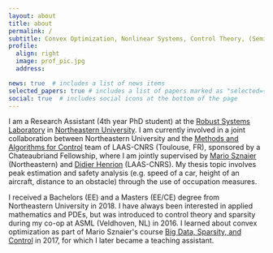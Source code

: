 ```yaml
---
layout: about
title: about
permalink: /
subtitle: Convex Optimization, Nonlinear Systems, Control Theory, (Semi) Algebraic Geometry 
profile:
  align: right
  image: prof_pic.jpg
  address:

news: true  # includes a list of news items
selected_papers: true # includes a list of papers marked as "selected={true}"
social: true  # includes social icons at the bottom of the page
---
```


I am a Research Assistant (4th year PhD student) at the <a href="http://robustsystems.coe.neu.edu/">Robust Systems Laboratory</a> in <a href="https://ece.northeastern.edu/">Northeastern University</a>. I am currently involved in a joint collaboration between Northeastern University and the <a href="https://www.laas.fr/public/en/mac">Methods and Algorithms for Control</a> team of LAAS-CNRS (Toulouse, FR), sponsored by a Chateaubriand Fellowship, where I am jointly supervised by  <a href="http://robustsystems.coe.neu.edu/">Mario Sznaier</a> (Northeastern) and <a href="https://homepages.laas.fr/henrion/">Didier Henrion</a> (LAAS-CNRS). My thesis topic involves peak estimation and safety analysis (e.g. speed of a car, height of an aircraft, distance to an obstacle) 
through the use of occupation measures.

I received a Bachelors (EE) and a Masters (EE/CE) degree from Northeastern University in 2018. I have always been interested in applied mathematics and PDEs, but was introduced to control theory and sparsity during my co-op at ASML (Veldhoven, NL) in 2016. I learned about convex optimization as part of Mario Sznaier's course <a href="/assets/pdf/syll_sparsity_2021.pdf">Big Data, Sparsity, and Control</a> in 2017, for which I later became a teaching assistant.

<!--Write your biography here. Tell the world about yourself. Link to your favorite [subreddit](http://reddit.com). You can put a picture in, too. The code is already in, just name your picture `prof_pic.jpg` and put it in the `img/` folder.

Put your address / P.O. box / other info right below your picture. You can also disable any these elements by editing `profile` property of the YAML header of your `_pages/about.md`. Edit `_bibliography/papers.bib` and Jekyll will render your [publications page](/al-folio/publications/) automatically.

Link to your social media connections, too. This theme is set up to use [Font Awesome icons](http://fortawesome.github.io/Font-Awesome/) and [Academicons](https://jpswalsh.github.io/academicons/), like the ones below. Add your Facebook, Twitter, LinkedIn, Google Scholar, or just disable all of them.-->
